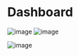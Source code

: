 # Dashboard
![image](https://github.com/rahulkr3101/Dashboard/assets/92712071/2be25f4e-b58a-418c-a7da-631d8d7ad7d0)
![image](https://github.com/rahulkr3101/Dashboard/assets/92712071/bb91b731-4638-4ab2-a25d-eab7418dde52)


![image](https://github.com/rahulkr3101/Dashboard/assets/92712071/48c9644a-a538-47d0-a550-a169667b22fd)
